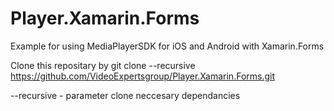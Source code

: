 # Player.Xamarin.Forms
Example for using MediaPlayerSDK for iOS and Android with Xamarin.Forms

Clone this repositary by 
git clone --recursive https://github.com/VideoExpertsgroup/Player.Xamarin.Forms.git

--recursive - parameter clone neccesary dependancies 
